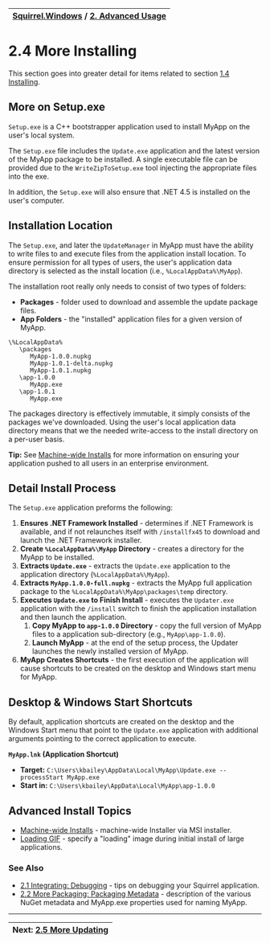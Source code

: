 | [Squirrel.Windows](../README.md) / [2\. Advanced Usage](2-Advanced-Usage.md)|
|:---|

# 2.4 More Installing

This section goes into greater detail for items related to section [1.4 Installing](1.4-Installing.md).

## More on Setup.exe 

`Setup.exe` is a C++ bootstrapper application used to install MyApp on the user's local system.

The `Setup.exe` file includes the `Update.exe` application and the latest version of the MyApp package to be installed. A single executable file can be provided due to the `WriteZipToSetup.exe` tool injecting the appropriate files into the exe. 

In addition, the `Setup.exe` will also ensure that .NET 4.5 is installed on the user's computer.

## Installation Location

The `Setup.exe`, and later the `UpdateManager` in MyApp must have the ability to write files to and execute files from the application install location. To ensure permission for all types of users, the user's application data directory is selected as the install location (i.e., `%LocalAppData%\MyApp`).

The installation root really only needs to consist of two types of folders:

* **Packages** - folder used to download and assemble the update package files.
* **App Folders** - the "installed" application files for a given version of MyApp.

```
\%LocalAppData%
   \packages
      MyApp-1.0.0.nupkg
      MyApp-1.0.1-delta.nupkg
      MyApp-1.0.1.nupkg   
   \app-1.0.0
      MyApp.exe
   \app-1.0.1
      MyApp.exe
```

The packages directory is effectively immutable, it simply consists of the packages we've downloaded. Using the user's local application data directory means that we the needed write-access to the install directory on a per-user basis. 

**Tip:** See [Machine-wide Installs](2.4-Machine-wide-Installs.md) for more information on ensuring your application pushed to all users in an enterprise environment. 

## Detail Install Process

The `Setup.exe` application preforms the following:

1. **Ensures .NET Framework Installed** - determines if .NET Framework is available, and if not relaunches itself with `/installfx45` to download and launch the .NET Framework installer.
1. **Create `%LocalAppData%\MyApp` Directory** - creates a directory for the MyApp to be installed.
2. **Extracts `Update.exe`** - extracts the `Update.exe` application to the application directory (`%LocalAppData%\MyApp`).
3. **Extracts `MyApp.1.0.0-full.nupkg`** - extracts the MyApp full application package to the  `%LocalAppData%\MyApp\packages\temp` directory.
4. **Executes `Update.exe` to Finish Install** - executes the `Updater.exe` application with the `/install` switch to finish the application installation and then launch the application.
    1. **Copy MyApp to `app-1.0.0` Directory** - copy the full version of MyApp files to a application sub-directory (e.g., `MyApp\app-1.0.0`). 
    2. **Launch MyApp** - at the end of the setup process, the Updater launches the  newly installed version of MyApp.
6. **MyApp Creates Shortcuts** - the first execution of the application will cause shortcuts to be created on the desktop and Windows start menu for MyApp. 

## Desktop & Windows Start Shortcuts

By default, application shortcuts are created on the desktop and the Windows Start menu that point to the `Update.exe` application with additional arguments pointing to the correct application to execute.

**`MyApp.lnk` (Application Shortcut)**

* **Target:** `C:\Users\kbailey\AppData\Local\MyApp\Update.exe --processStart MyApp.exe`
* **Start in:** `C:\Users\kbailey\AppData\Local\MyApp\app-1.0.0`

## Advanced Install Topics

* [Machine-wide Installs](2.4-Machine-wide-Installs.md) - machine-wide Installer via MSI installer.
* [Loading GIF](2.4-Loading-Gif.md) - specify a "loading" image during initial install of large applications.

### See Also

* [2.1 Integrating: Debugging](2.1-Integrating-Debugging) - tips on debugging your Squirrel application.
* [2.2 More Packaging: Packaging Metadata](2.2-More-Packaging.md) - description of the various NuGet metadata and MyApp.exe properties used for naming MyApp.

---
|Next: [2.5 More Updating](2.5-More-Updating.md)|
|:---|

